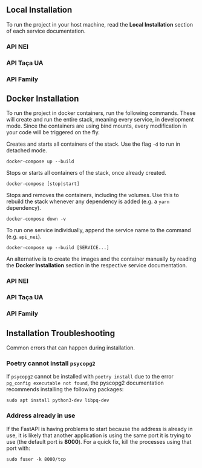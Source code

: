 ## Local Installation

To run the project in your host machine, read the **Local Installation** section of each service documentation.

<!-- - [NEI Web App](../web-nei/README.md#local-installation) web_nei
- [NEI API](../api-nei/README.md#local-installation) api_nei
- [Taça UA API](../api-tacaua/README.md#local-installation) api_tacaua -->


### API NEI


### API Taça UA


### API Family



## Docker Installation

To run the project in docker containers, run the following commands. These will create and run the entire stack, meaning every service, in development mode. Since the containers are using bind mounts, every modification in your code will be triggered on the fly.

Creates and starts all containers of the stack. Use the flag `-d` to run in detached mode.

```
docker-compose up --build
```

Stops or starts all containers of the stack, once already created.

```
docker-compose [stop|start]
```

Stops and removes the containers, including the volumes. Use this to rebuild the stack whenever any dependency is added (e.g. a `yarn` dependency).

```
docker-compose down -v
```

To run one service individually, append the service name to the command (e.g. `api_nei`). 

```
docker-compose up --build [SERVICE...]
```

An alternative is to create the images and the container manually by reading the **Docker Installation** section in the respective service documentation.

<!-- - [NEI Web App](../web-nei/README.md#docker-installation) web_nei
- [NEI API](../api-nei/README.md#docker-installation) api_nei
- [Taça UA API](../api-tacaua/README.md#docker-installation) api_tacaua -->

### API NEI

### API Taça UA

### API Family




## Installation Troubleshooting

Common errors that can happen during installation.

### Poetry cannot install `psycopg2`

If `psycopg2` cannot be installed with `poetry install` due to the error `pg_config executable not found`, the pyscopg2 documentation recommends installing the following packages:

```
sudo apt install python3-dev libpq-dev
```

### Address already in use

If the FastAPI is having problems to start because the address is already in use, it is likely that another application is using the same port it is trying to use (the default port is **8000**). For a quick fix, kill the processes using that port with:

```
sudo fuser -k 8000/tcp
```
